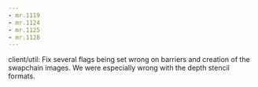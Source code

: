 ```yaml
---
- mr.1119
- mr.1124
- mr.1125
- mr.1128
---
```


client/util: Fix several flags being set wrong on barriers and creation of the
swapchain images. We were especially wrong with the depth stencil formats.
